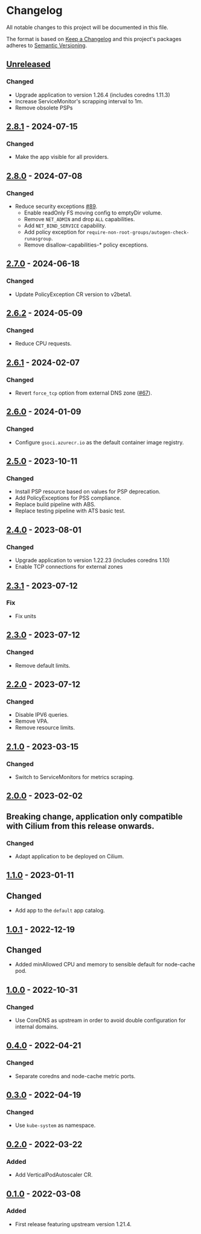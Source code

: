 # Changelog

All notable changes to this project will be documented in this file.

The format is based on [Keep a Changelog](http://keepachangelog.com/en/1.0.0/)
and this project's packages adheres to [Semantic Versioning](http://semver.org/spec/v2.0.0.html).

## [Unreleased]

### Changed

- Upgrade application to version 1.26.4 (includes coredns 1.11.3)
- Increase ServiceMonitor's scrapping interval to 1m.
- Remove obsolete PSPs

## [2.8.1] - 2024-07-15

### Changed

- Make the app visible for all providers.

## [2.8.0] - 2024-07-08

### Changed

- Reduce security exceptions [#89](https://github.com/giantswarm/k8s-dns-node-cache-app/pull/89).
  - Enable readOnly FS moving config to emptyDir volume.
  - Remove `NET_ADMIN` and drop `ALL` capabilities.
  - Add `NET_BIND_SERVICE` capability.
  - Add policy exception for `require-non-root-groups/autogen-check-runasgroup`.
  - Remove disallow-capabilities-* policy exceptions.

## [2.7.0] - 2024-06-18

### Changed

- Update PolicyException CR version to v2beta1.

## [2.6.2] - 2024-05-09

### Changed

- Reduce CPU requests.

## [2.6.1] - 2024-02-07

### Changed

- Revert `force_tcp` option from external DNS zone ([#67](https://github.com/giantswarm/k8s-dns-node-cache-app/pull/67)).

## [2.6.0] - 2024-01-09

### Changed

- Configure `gsoci.azurecr.io` as the default container image registry.

## [2.5.0] - 2023-10-11

### Changed

- Install PSP resource based on values for PSP deprecation.
- Add PolicyExceptions for PSS compliance.
- Replace build pipeline with ABS.
- Replace testing pipeline with ATS basic test.

## [2.4.0] - 2023-08-01

### Changed

- Upgrade application to version 1.22.23 (includes coredns 1.10)
- Enable TCP connections for external zones

## [2.3.1] - 2023-07-12

### Fix

- Fix units

## [2.3.0] - 2023-07-12

### Changed

- Remove default limits.

## [2.2.0] - 2023-07-12

### Changed

- Disable IPV6 queries.
- Remove VPA.
- Remove resource limits.

## [2.1.0] - 2023-03-15

### Changed

- Switch to ServiceMonitors for metrics scraping.

## [2.0.0] - 2023-02-02

## Breaking change, application only compatible with Cilium from this release onwards.

### Changed

- Adapt application to be deployed on Cilium.

## [1.1.0] - 2023-01-11

## Changed

- Add app to the `default` app catalog.

## [1.0.1] - 2022-12-19

## Changed

- Added minAllowed CPU and memory to sensible default for node-cache pod.

## [1.0.0] - 2022-10-31

### Changed

- Use CoreDNS as upstream in order to avoid double configuration for internal domains.

## [0.4.0] - 2022-04-21

### Changed

- Separate coredns and node-cache metric ports.

## [0.3.0] - 2022-04-19

### Changed

- Use `kube-system` as namespace.

## [0.2.0] - 2022-03-22

### Added

- Add VerticalPodAutoscaler CR.

## [0.1.0] - 2022-03-08

### Added

- First release featuring upstream version 1.21.4.

[Unreleased]: https://github.com/giantswarm/k8s-dns-node-cache-app/compare/v2.8.1...HEAD
[2.8.1]: https://github.com/giantswarm/k8s-dns-node-cache-app/compare/v2.8.0...v2.8.1
[2.8.0]: https://github.com/giantswarm/k8s-dns-node-cache-app/compare/v2.7.0...v2.8.0
[2.7.0]: https://github.com/giantswarm/k8s-dns-node-cache-app/compare/v2.6.2...v2.7.0
[2.6.2]: https://github.com/giantswarm/k8s-dns-node-cache-app/compare/v2.6.1...v2.6.2
[2.6.1]: https://github.com/giantswarm/k8s-dns-node-cache-app/compare/v2.6.0...v2.6.1
[2.6.0]: https://github.com/giantswarm/k8s-dns-node-cache-app/compare/v2.5.0...v2.6.0
[2.5.0]: https://github.com/giantswarm/k8s-dns-node-cache-app/compare/v2.4.0...v2.5.0
[2.4.0]: https://github.com/giantswarm/k8s-dns-node-cache-app/compare/v2.3.1...v2.4.0
[2.3.1]: https://github.com/giantswarm/k8s-dns-node-cache-app/compare/v2.3.0...v2.3.1
[2.3.0]: https://github.com/giantswarm/k8s-dns-node-cache-app/compare/v2.2.0...v2.3.0
[2.2.0]: https://github.com/giantswarm/k8s-dns-node-cache-app/compare/v2.1.0...v2.2.0
[2.1.0]: https://github.com/giantswarm/k8s-dns-node-cache-app/compare/v2.0.0...v2.1.0
[2.0.0]: https://github.com/giantswarm/k8s-dns-node-cache-app/compare/v1.1.0...v2.0.0
[1.1.0]: https://github.com/giantswarm/k8s-dns-node-cache-app/compare/v1.0.1...v1.1.0
[1.0.1]: https://github.com/giantswarm/k8s-dns-node-cache-app/compare/v1.0.0...v1.0.1
[1.0.0]: https://github.com/giantswarm/k8s-dns-node-cache-app/compare/v0.4.0...v1.0.0
[0.4.0]: https://github.com/giantswarm/k8s-dns-node-cache-app/compare/v0.3.0...v0.4.0
[0.3.0]: https://github.com/giantswarm/k8s-dns-node-cache-app/compare/v0.2.0...v0.3.0
[0.2.0]: https://github.com/giantswarm/k8s-dns-node-cache-app/compare/v0.1.0...v0.2.0
[0.1.0]: https://github.com/giantswarm/k8s-dns-node-cache-app/compare/v0.0.0...v0.1.0
